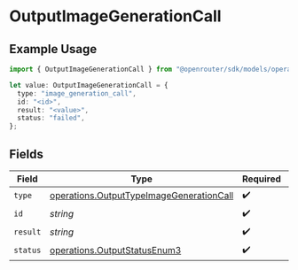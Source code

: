 # OutputImageGenerationCall

## Example Usage

```typescript
import { OutputImageGenerationCall } from "@openrouter/sdk/models/operations";

let value: OutputImageGenerationCall = {
  type: "image_generation_call",
  id: "<id>",
  result: "<value>",
  status: "failed",
};
```

## Fields

| Field                                                                                                | Type                                                                                                 | Required                                                                                             | Description                                                                                          |
| ---------------------------------------------------------------------------------------------------- | ---------------------------------------------------------------------------------------------------- | ---------------------------------------------------------------------------------------------------- | ---------------------------------------------------------------------------------------------------- |
| `type`                                                                                               | [operations.OutputTypeImageGenerationCall](../../models/operations/outputtypeimagegenerationcall.md) | :heavy_check_mark:                                                                                   | N/A                                                                                                  |
| `id`                                                                                                 | *string*                                                                                             | :heavy_check_mark:                                                                                   | N/A                                                                                                  |
| `result`                                                                                             | *string*                                                                                             | :heavy_check_mark:                                                                                   | N/A                                                                                                  |
| `status`                                                                                             | [operations.OutputStatusEnum3](../../models/operations/outputstatusenum3.md)                         | :heavy_check_mark:                                                                                   | N/A                                                                                                  |